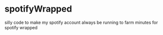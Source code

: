 # spotifyWrapped

silly code to make my spotify account always be running to farm minutes for spotify wrapped

